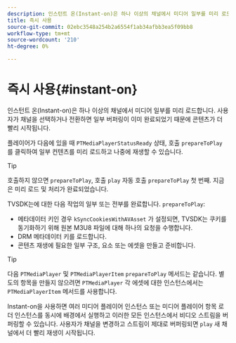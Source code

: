 ```yaml
---
description: 인스턴트 온(Instant-on)은 하나 이상의 채널에서 미디어 일부를 미리 로드합니다. 사용자가 채널을 선택하거나 전환하면 일부 버퍼링이 이미 완료되었기 때문에 콘텐츠가 더 빨리 시작됩니다.
title: 즉시 사용
source-git-commit: 02ebc3548a254b2a6554f1ab34afbb3ea5f09bb8
workflow-type: tm+mt
source-wordcount: '210'
ht-degree: 0%

---
```


# 즉시 사용{#instant-on}

인스턴트 온(Instant-on)은 하나 이상의 채널에서 미디어 일부를 미리 로드합니다. 사용자가 채널을 선택하거나 전환하면 일부 버퍼링이 이미 완료되었기 때문에 콘텐츠가 더 빨리 시작됩니다.

플레이어가 다음에 있을 때 `PTMediaPlayerStatusReady` 상태, 호출 `prepareToPlay` 를 클릭하여 일부 컨텐츠를 미리 로드하고 나중에 재생할 수 있습니다.

>[!TIP]
>
>호출하지 않으면 `prepareToPlay`, 호출 `play` 자동 호출 `prepareToPlay` 첫 번째. 지금은 미리 로드 및 처리가 완료되었습니다.

TVSDK는에 대한 다음 작업의 일부 또는 전부를 완료합니다. `prepareToPlay`:

* 메타데이터 키인 경우 `kSyncCookiesWithAVAsset` 가 설정되면, TVSDK는 쿠키를 동기화하기 위해 원본 M3U8 파일에 대해 하나의 요청을 수행합니다.
* DRM 메타데이터 키를 로드합니다.
* 콘텐츠 재생에 필요한 일부 구조, 요소 또는 에셋을 만들고 준비합니다.

>[!TIP]
>
>다음 `PTMediaPlayer` 및 `PTMediaPlayerItem` `prepareToPlay` 메서드는 같습니다. 별도의 항목을 만들지 않으려면 `PTMediaPlayer` 각 에셋에 대한 인스턴스에서는 `PTMediaPlayerItem` 메서드를 사용합니다.

Instant-on을 사용하면 여러 미디어 플레이어 인스턴스 또는 미디어 플레이어 항목 로더 인스턴스를 동시에 배경에서 실행하고 이러한 모든 인스턴스에서 비디오 스트림을 버퍼링할 수 있습니다. 사용자가 채널을 변경하고 스트림이 제대로 버퍼링되면 `play` 새 채널에서 더 빨리 재생이 시작됩니다.
